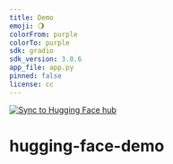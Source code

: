 ```yaml
---
title: Demo
emoji: 🌖
colorFrom: purple
colorTo: purple
sdk: gradio
sdk_version: 3.0.6
app_file: app.py
pinned: false
license: cc
---
```



[![Sync to Hugging Face hub](https://github.com/nogibjj/hugging-face-demo/actions/workflows/main.yml/badge.svg)](https://github.com/ianhohoho/hugging-face-demo/actions/workflows/main.yml)

# hugging-face-demo